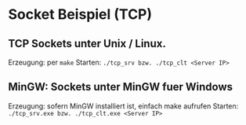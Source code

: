# Socket Beispiel (TCP) 

## TCP Sockets unter Unix / Linux. 

Erzeugung: per `make`
Starten: `./tcp_srv bzw. ./tcp_clt <Server IP>`	


## MinGW: Sockets unter MinGW fuer Windows

Erzeugung: sofern MinGW installiert ist, einfach make aufrufen
Starten: `./tcp_srv.exe bzw. ./tcp_clt.exe <Server IP>`

